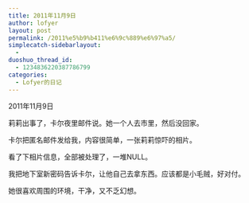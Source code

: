 ```yaml
---
title: 2011年11月9日
author: lofyer
layout: post
permalink: /2011%e5%b9%b411%e6%9c%889%e6%97%a5/
simplecatch-sidebarlayout:
  - 
duoshuo_thread_id:
  - 1234836220387786799
categories:
  - Lofyer的日记
---
```

2011年11月9日

莉莉出事了，卡尔夜里邮件说。她一个人去市里，然后没回家。

卡尔把匿名邮件发给我，内容很简单，一张莉莉惊吓的相片。

看了下相片信息，全部被处理了，一堆NULL。

我把地下室新密码告诉卡尔，让他自己去拿东西。应该都是小毛贼，好对付。

她很喜欢周围的环境，干净，又不乏幻想。